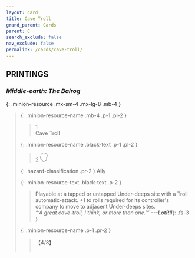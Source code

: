 ```yaml
---
layout: card
title: Cave Troll
grand_parent: Cards
parent: C
search_exclude: false
nav_exclude: false
permalink: /cards/cave-troll/
---
```


## PRINTINGS


### _Middle-earth: The Balrog_

{: .minion-resource .mx-sm-4 .mx-lg-8 .mb-4 }
> {: .minion-resource-name .mb-4 .p-1 .pl-2 }
> > <div class="hazard-mp">1</div>
> > <div class="card-name">Cave Troll</div>
>
> {: .minion-resource-name .black-text .p-1 .pl-2 }
> > 2 ![](/assets/images/mind.svg)
>
> {: .hazard-classification .pr-2 }
> Ally
>
> {: .minion-resource-text .black-text .p-2 }
> > Playable at a tapped or untapped Under-deeps site with a Troll automatic-attack. +1 to rolls required for its controller's company to move to adjacent Under-deeps sites.   <br>_“‘A great cave-troll, I think, or more than one.’”_ ***---&#65279;LotRII***{: .fs-3 } 
> 
> {: .minion-resource-name .p-1 .pr-2 }
> > <div class="card-shield">【4/8】</div>
> > <div class="card-corruption-white">&nbsp;</div>
